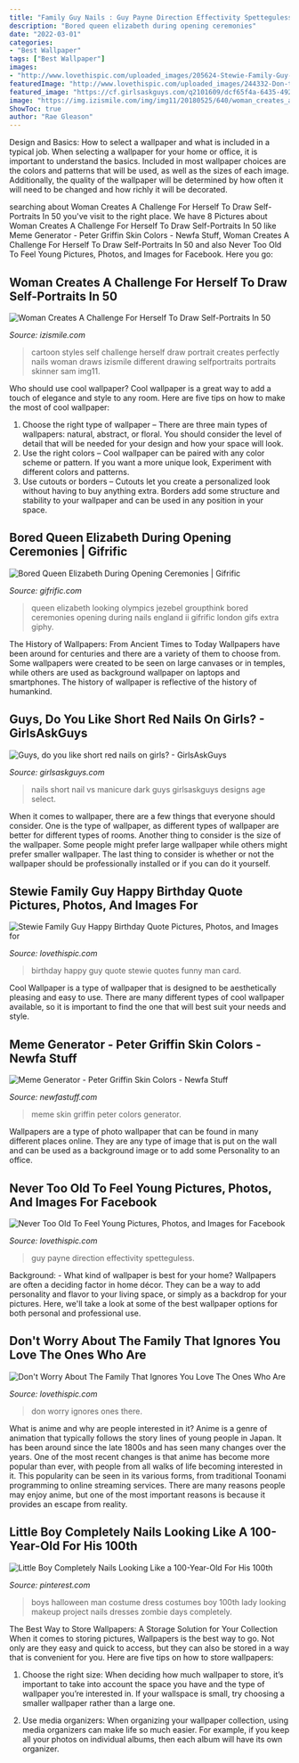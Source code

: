 ```yaml
---
title: "Family Guy Nails : Guy Payne Direction Effectivity Spetteguless"
description: "Bored queen elizabeth during opening ceremonies"
date: "2022-03-01"
categories:
- "Best Wallpaper"
tags: ["Best Wallpaper"]
images:
- "http://www.lovethispic.com/uploaded_images/205624-Stewie-Family-Guy-Happy-Birthday-Quote.jpg"
featuredImage: "http://www.lovethispic.com/uploaded_images/244332-Don-t-Worry-About-The-Family-That-Ignores-You-Love-The-Ones-Who-Are-There-For-You.jpg"
featured_image: "https://cf.girlsaskguys.com/q2101609/dcf65f4a-6435-4928-9003-dfaa6ad5f7ae.jpg"
image: "https://img.izismile.com/img/img11/20180525/640/woman_creates_a_challenge_for_herself_to_draw_selfportraits_in_50_cartoon_styles_and_nails_it_perfectly_640_13.jpg"
ShowToc: true
author: "Rae Gleason"
---
```



Design and Basics: How to select a wallpaper and what is included in a typical job.
When selecting a wallpaper for your home or office, it is important to understand the basics. Included in most wallpaper choices are the colors and patterns that will be used, as well as the sizes of each image. Additionally, the quality of the wallpaper will be determined by how often it will need to be changed and how richly it will be decorated.

	

		
searching about Woman Creates A Challenge For Herself To Draw Self-Portraits In 50 you've visit to the right place. We have 8 Pictures about Woman Creates A Challenge For Herself To Draw Self-Portraits In 50 like Meme Generator - Peter Griffin Skin Colors - Newfa Stuff, Woman Creates A Challenge For Herself To Draw Self-Portraits In 50 and also Never Too Old To Feel Young Pictures, Photos, and Images for Facebook. Here you go:
		
    
## Woman Creates A Challenge For Herself To Draw Self-Portraits In 50

<img loading=lazy src="https://img.izismile.com/img/img11/20180525/640/woman_creates_a_challenge_for_herself_to_draw_selfportraits_in_50_cartoon_styles_and_nails_it_perfectly_640_13.jpg" onerror="this.onerror=null;this.src='https://tse2.mm.bing.net/th?id=OIP.I2XEb46qdFQse3CAFMFl7gAAAA&amp;pid=15.1';" alt="Woman Creates A Challenge For Herself To Draw Self-Portraits In 50">

_Source: izismile.com_

>cartoon styles self challenge herself draw portrait creates perfectly nails woman draws izismile different drawing selfportraits portraits skinner sam img11. 

	

Who should use cool wallpaper?
Cool wallpaper is a great way to add a touch of elegance and style to any room. Here are five tips on how to make the most of cool wallpaper: 
1) Choose the right type of wallpaper – There are three main types of wallpapers: natural, abstract, or floral. You should consider the level of detail that will be needed for your design and how your space will look. 
2) Use the right colors – Cool wallpaper can be paired with any color scheme or pattern. If you want a more unique look, Experiment with different colors and patterns. 
3) Use cutouts or borders – Cutouts let you create a personalized look without having to buy anything extra. Borders add some structure and stability to your wallpaper and can be used in any position in your space.

    
## Bored Queen Elizabeth During Opening Ceremonies | Gifrific

<img loading=lazy src="https://i1.wp.com/gifrific.com/wp-content/uploads/2012/08/Queen-of-England-Looking-at-her-nails-Olympics-2012-London.gif?fit=500%2C277&amp;ssl=1" onerror="this.onerror=null;this.src='https://tse4.mm.bing.net/th?id=OIP.4K6pM4axDHWARIU73KWofQHaEG&amp;pid=15.1';" alt="Bored Queen Elizabeth During Opening Ceremonies | Gifrific">

_Source: gifrific.com_

>queen elizabeth looking olympics jezebel groupthink bored ceremonies opening during nails england ii gifrific london gifs extra giphy. 

	

The History of Wallpapers: From Ancient Times to Today
Wallpapers have been around for centuries and there are a variety of them to choose from. Some wallpapers were created to be seen on large canvases or in temples, while others are used as background wallpaper on laptops and smartphones. The history of wallpaper is reflective of the history of humankind.

    
## Guys, Do You Like Short Red Nails On Girls? - GirlsAskGuys

<img loading=lazy src="https://cf.girlsaskguys.com/q2101609/dcf65f4a-6435-4928-9003-dfaa6ad5f7ae.jpg" onerror="this.onerror=null;this.src='https://tse3.mm.bing.net/th?id=OIP.V4bct1l-P3_W95M5e_QkywHaHa&amp;pid=15.1';" alt="Guys, do you like short red nails on girls? - GirlsAskGuys">

_Source: girlsaskguys.com_

>nails short nail vs manicure dark guys girlsaskguys designs age select. 

	

When it comes to wallpaper, there are a few things that everyone should consider. One is the type of wallpaper, as different types of wallpaper are better for different types of rooms. Another thing to consider is the size of the wallpaper. Some people might prefer large wallpaper while others might prefer smaller wallpaper. The last thing to consider is whether or not the wallpaper should be professionally installed or if you can do it yourself.

    
## Stewie Family Guy Happy Birthday Quote Pictures, Photos, And Images For

<img loading=lazy src="http://www.lovethispic.com/uploaded_images/205624-Stewie-Family-Guy-Happy-Birthday-Quote.jpg" onerror="this.onerror=null;this.src='https://tse4.mm.bing.net/th?id=OIP.3NCproSkQ_TUITei_WRcDQHaGV&amp;pid=15.1';" alt="Stewie Family Guy Happy Birthday Quote Pictures, Photos, and Images for">

_Source: lovethispic.com_

>birthday happy guy quote stewie quotes funny man card. 

	

Cool Wallpaper is a type of wallpaper that is designed to be aesthetically pleasing and easy to use. There are many different types of cool wallpaper available, so it is important to find the one that will best suit your needs and style.

    
## Meme Generator - Peter Griffin Skin Colors - Newfa Stuff

<img loading=lazy src="https://newfastuff.com/wp-content/uploads/2019/04/1yohw0.jpg" onerror="this.onerror=null;this.src='https://tse2.mm.bing.net/th?id=OIP.adMtXZk0c1nJ_90u6LzBXgHaEK&amp;pid=15.1';" alt="Meme Generator - Peter Griffin Skin Colors - Newfa Stuff">

_Source: newfastuff.com_

>meme skin griffin peter colors generator. 

	



Wallpapers are a type of photo wallpaper that can be found in many different places online. They are any type of image that is put on the wall and can be used as a background image or to add some Personality to an office.

    
## Never Too Old To Feel Young Pictures, Photos, And Images For Facebook

<img loading=lazy src="http://www.lovethispic.com/uploaded_images/114077-Never-Too-Old-To-Feel-Young.gif?1" onerror="this.onerror=null;this.src='https://tse4.mm.bing.net/th?id=OIP.YLSnFfN7XVH6wUm0GHz3MQHaEL&amp;pid=15.1';" alt="Never Too Old To Feel Young Pictures, Photos, and Images for Facebook">

_Source: lovethispic.com_

>guy payne direction effectivity spetteguless. 

	

Background: - What kind of wallpaper is best for your home?
Wallpapers are often a deciding factor in home décor. They can be a way to add personality and flavor to your living space, or simply as a backdrop for your pictures. Here, we'll take a look at some of the best wallpaper options for both personal and professional use.

    
## Don&#039;t Worry About The Family That Ignores You Love The Ones Who Are

<img loading=lazy src="http://www.lovethispic.com/uploaded_images/244332-Don-t-Worry-About-The-Family-That-Ignores-You-Love-The-Ones-Who-Are-There-For-You.jpg" onerror="this.onerror=null;this.src='https://tse2.mm.bing.net/th?id=OIP.mko-iTAD1QRfZmbWuCwoLQHaF6&amp;pid=15.1';" alt="Don&#039;t Worry About The Family That Ignores You Love The Ones Who Are">

_Source: lovethispic.com_

>don worry ignores ones there. 

	

What is anime and why are people interested in it?
Anime is a genre of animation that typically follows the story lines of young people in Japan. It has been around since the late 1800s and has seen many changes over the years. One of the most recent changes is that anime has become more popular than ever, with people from all walks of life becoming interested in it. This popularity can be seen in its various forms, from traditional Toonami programming to online streaming services. There are many reasons people may enjoy anime, but one of the most important reasons is because it provides an escape from reality.

    
## Little Boy Completely Nails Looking Like A 100-Year-Old For His 100th

<img loading=lazy src="https://i.pinimg.com/736x/19/c2/f2/19c2f27b2802e800896c2bb6676d17f0--th-day-of-school-little-boys.jpg" onerror="this.onerror=null;this.src='https://tse1.mm.bing.net/th?id=OIP.7sag7VlNAMKw_4L6yOP-owCyEs&amp;pid=15.1';" alt="Little Boy Completely Nails Looking Like a 100-Year-Old For His 100th">

_Source: pinterest.com_

>boys halloween man costume dress costumes boy 100th lady looking makeup project nails dresses zombie days completely. 

	

The Best Way to Store Wallpapers: A Storage Solution for Your Collection
When it comes to storing pictures, Wallpapers is the best way to go. Not only are they easy and quick to access, but they can also be stored in a way that is convenient for you. Here are five tips on how to store wallpapers:
1) Choose the right size: When deciding how much wallpaper to store, it’s important to take into account the space you have and the type of wallpaper you’re interested in. If your wallspace is small, try choosing a smaller wallpaper rather than a large one.

2) Use media organizers: When organizing your wallpaper collection, using media organizers can make life so much easier. For example, if you keep all your photos on individual albums, then each album will have its own organizer.

